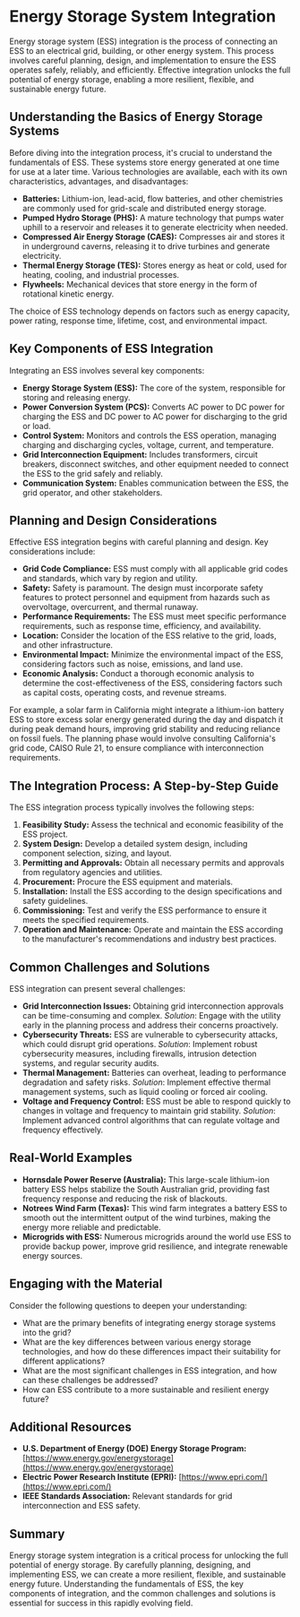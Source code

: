# Energy Storage System Integration

Energy storage system (ESS) integration is the process of connecting an ESS to an electrical grid, building, or other energy system. This process involves careful planning, design, and implementation to ensure the ESS operates safely, reliably, and efficiently. Effective integration unlocks the full potential of energy storage, enabling a more resilient, flexible, and sustainable energy future.

## Understanding the Basics of Energy Storage Systems

Before diving into the integration process, it's crucial to understand the fundamentals of ESS. These systems store energy generated at one time for use at a later time. Various technologies are available, each with its own characteristics, advantages, and disadvantages:

*   **Batteries:** Lithium-ion, lead-acid, flow batteries, and other chemistries are commonly used for grid-scale and distributed energy storage.
*   **Pumped Hydro Storage (PHS):** A mature technology that pumps water uphill to a reservoir and releases it to generate electricity when needed.
*   **Compressed Air Energy Storage (CAES):** Compresses air and stores it in underground caverns, releasing it to drive turbines and generate electricity.
*   **Thermal Energy Storage (TES):** Stores energy as heat or cold, used for heating, cooling, and industrial processes.
*   **Flywheels:** Mechanical devices that store energy in the form of rotational kinetic energy.

The choice of ESS technology depends on factors such as energy capacity, power rating, response time, lifetime, cost, and environmental impact.

## Key Components of ESS Integration

Integrating an ESS involves several key components:

*   **Energy Storage System (ESS):** The core of the system, responsible for storing and releasing energy.
*   **Power Conversion System (PCS):** Converts AC power to DC power for charging the ESS and DC power to AC power for discharging to the grid or load.
*   **Control System:** Monitors and controls the ESS operation, managing charging and discharging cycles, voltage, current, and temperature.
*   **Grid Interconnection Equipment:** Includes transformers, circuit breakers, disconnect switches, and other equipment needed to connect the ESS to the grid safely and reliably.
*   **Communication System:** Enables communication between the ESS, the grid operator, and other stakeholders.

## Planning and Design Considerations

Effective ESS integration begins with careful planning and design. Key considerations include:

*   **Grid Code Compliance:** ESS must comply with all applicable grid codes and standards, which vary by region and utility.
*   **Safety:** Safety is paramount. The design must incorporate safety features to protect personnel and equipment from hazards such as overvoltage, overcurrent, and thermal runaway.
*   **Performance Requirements:** The ESS must meet specific performance requirements, such as response time, efficiency, and availability.
*   **Location:** Consider the location of the ESS relative to the grid, loads, and other infrastructure.
*   **Environmental Impact:** Minimize the environmental impact of the ESS, considering factors such as noise, emissions, and land use.
*   **Economic Analysis:** Conduct a thorough economic analysis to determine the cost-effectiveness of the ESS, considering factors such as capital costs, operating costs, and revenue streams.

For example, a solar farm in California might integrate a lithium-ion battery ESS to store excess solar energy generated during the day and dispatch it during peak demand hours, improving grid stability and reducing reliance on fossil fuels. The planning phase would involve consulting California's grid code, CAISO Rule 21, to ensure compliance with interconnection requirements.

## The Integration Process: A Step-by-Step Guide

The ESS integration process typically involves the following steps:

1.  **Feasibility Study:** Assess the technical and economic feasibility of the ESS project.
2.  **System Design:** Develop a detailed system design, including component selection, sizing, and layout.
3.  **Permitting and Approvals:** Obtain all necessary permits and approvals from regulatory agencies and utilities.
4.  **Procurement:** Procure the ESS equipment and materials.
5.  **Installation:** Install the ESS according to the design specifications and safety guidelines.
6.  **Commissioning:** Test and verify the ESS performance to ensure it meets the specified requirements.
7.  **Operation and Maintenance:** Operate and maintain the ESS according to the manufacturer's recommendations and industry best practices.

## Common Challenges and Solutions

ESS integration can present several challenges:

*   **Grid Interconnection Issues:** Obtaining grid interconnection approvals can be time-consuming and complex. *Solution*: Engage with the utility early in the planning process and address their concerns proactively.
*   **Cybersecurity Threats:** ESS are vulnerable to cybersecurity attacks, which could disrupt grid operations. *Solution*: Implement robust cybersecurity measures, including firewalls, intrusion detection systems, and regular security audits.
*   **Thermal Management:** Batteries can overheat, leading to performance degradation and safety risks. *Solution*: Implement effective thermal management systems, such as liquid cooling or forced air cooling.
*   **Voltage and Frequency Control:** ESS must be able to respond quickly to changes in voltage and frequency to maintain grid stability. *Solution*: Implement advanced control algorithms that can regulate voltage and frequency effectively.

## Real-World Examples

*   **Hornsdale Power Reserve (Australia):** This large-scale lithium-ion battery ESS helps stabilize the South Australian grid, providing fast frequency response and reducing the risk of blackouts.
*   **Notrees Wind Farm (Texas):** This wind farm integrates a battery ESS to smooth out the intermittent output of the wind turbines, making the energy more reliable and predictable.
*   **Microgrids with ESS:** Numerous microgrids around the world use ESS to provide backup power, improve grid resilience, and integrate renewable energy sources.

## Engaging with the Material

Consider the following questions to deepen your understanding:

*   What are the primary benefits of integrating energy storage systems into the grid?
*   What are the key differences between various energy storage technologies, and how do these differences impact their suitability for different applications?
*   What are the most significant challenges in ESS integration, and how can these challenges be addressed?
*   How can ESS contribute to a more sustainable and resilient energy future?

## Additional Resources

*   **U.S. Department of Energy (DOE) Energy Storage Program:** [https://www.energy.gov/energystorage](https://www.energy.gov/energystorage)
*   **Electric Power Research Institute (EPRI):** [https://www.epri.com/](https://www.epri.com/)
*   **IEEE Standards Association:** Relevant standards for grid interconnection and ESS safety.

## Summary

Energy storage system integration is a critical process for unlocking the full potential of energy storage. By carefully planning, designing, and implementing ESS, we can create a more resilient, flexible, and sustainable energy future. Understanding the fundamentals of ESS, the key components of integration, and the common challenges and solutions is essential for success in this rapidly evolving field.